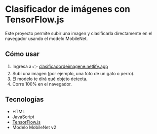 # Clasificador de imágenes con TensorFlow.js

Este proyecto permite subir una imagen y clasificarla directamente en el navegador usando el modelo MobileNet.

## Cómo usar

1. Ingresa a 👉 [clasificadordeimagene.netlify.app](https://clasificadordeimagene.netlify.app)
2. Subí una imagen (por ejemplo, una foto de un gato o perro).
3. El modelo te dirá qué objeto detecta.
4. Corre 100% en el navegador.

## Tecnologías

- HTML
- JavaScript
- [TensorFlow.js](https://www.tensorflow.org/js)
- Modelo MobileNet v2
